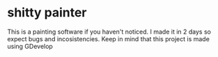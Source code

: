 # shitty painter
This is a painting software if you haven't noticed.
I made it in 2 days so expect bugs and incosistencies.
Keep in mind that this project is made using GDevelop
